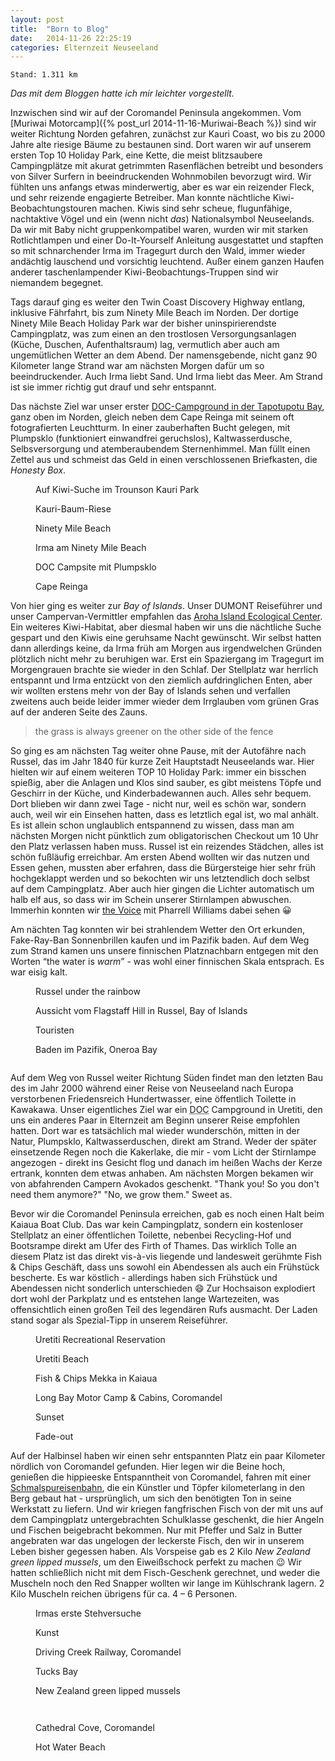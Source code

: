 ```yaml
---
layout: post
title:  "Born to Blog"
date:   2014-11-26 22:25:19
categories: Elternzeit Neuseeland
---
```

	Stand: 1.311 km

*Das mit dem Bloggen hatte ich mir leichter vorgestellt.*

Inzwischen sind wir auf der Coromandel Peninsula angekommen. Vom [Muriwai Motorcamp]({% post_url 2014-11-16-Muriwai-Beach %}) sind wir weiter Richtung Norden gefahren, zunächst zur Kauri Coast, wo bis zu 2000 Jahre alte riesige Bäume zu bestaunen sind. Dort waren wir auf unserem ersten Top 10 Holiday Park, eine Kette, die meist blitzsaubere Campingplätze mit akurat getrimmten Rasenflächen betreibt und besonders von Silver Surfern in beeindruckenden Wohnmobilen bevorzugt wird. Wir fühlten uns anfangs etwas minderwertig, aber es war ein reizender Fleck, und sehr reizende engagierte Betreiber. Man konnte nächtliche Kiwi-Beobachtungstouren machen. Kiwis sind sehr scheue, flugunfähige, nachtaktive Vögel und ein (wenn nicht *das*) Nationalsymbol Neuseelands. Da wir mit Baby nicht gruppenkompatibel waren, wurden wir mit starken Rotlichtlampen und einer Do-It-Yourself Anleitung ausgestattet und stapften so mit schnarchender Irma im Tragegurt durch den Wald, immer wieder andächtig lauschend und vorsichtig leuchtend. Außer einem ganzen Haufen anderer taschenlampender Kiwi-Beobachtungs-Truppen sind wir niemandem begegnet.

Tags darauf ging es weiter den Twin Coast Discovery Highway entlang, inklusive Fährfahrt, bis zum Ninety Mile Beach im Norden. Der dortige Ninety Mile Beach Holiday Park war der bisher uninspirierendste Campingplatz, was zum einen an den trostlosen Versorgungsanlagen (Küche, Duschen, Aufenthaltsraum) lag, vermutlich aber auch am ungemütlichen Wetter an dem Abend. Der namensgebende, nicht ganz 90 Kilometer lange Strand war am nächsten Morgen dafür um so beeindruckender. Auch Irma liebt Sand. Und Irma liebt das Meer. Am Strand ist sie immer richtig gut drauf und sehr entspannt.

Das nächste Ziel war unser erster [DOC-Campground in der Tapotupotu Bay][tapotupotu], ganz oben im Norden, gleich neben dem Cape Reinga mit seinem oft fotografierten Leuchtturm. In einer zauberhaften Bucht gelegen, mit Plumpsklo (funktioniert einwandfrei geruchslos), Kaltwasserdusche, Selbsversorgung und atemberaubendem Sternenhimmel. Man füllt einen Zettel aus und schmeist das Geld in einen verschlossenen Briefkasten, die *Honesty Box*.

<div class="carousel">
<figure>
	<picture>
		<source srcset="/assets/images/phone/DSC01954.JPG" media="(max-width:320px)">
		<source srcset="/assets/images/tablet/DSC01954.JPG" media="(max-width:800px)">
		<source srcset="/assets/images/desktop/DSC01954.JPG" media="(min-width:800px)">
		<img alt="">
	</picture>
	<figcaption>Auf Kiwi-Suche im Trounson Kauri Park</figcaption>
</figure>
<figure>
	<picture>
		<source srcset="/assets/images/phone/IMGP0513.JPG" media="(max-width:320px)">
		<source srcset="/assets/images/tablet/IMGP0513.JPG" media="(max-width:800px)">
		<source srcset="/assets/images/desktop/IMGP0513.JPG" media="(min-width:800px)">
		<img alt="">
	</picture>
	<figcaption>Kauri-Baum-Riese</figcaption>
</figure>
<figure>
	<picture>
		<source srcset="/assets/images/phone/IMGP0534.JPG" media="(max-width:320px)">
		<source srcset="/assets/images/tablet/IMGP0534.JPG" media="(max-width:800px)">
		<source srcset="/assets/images/desktop/IMGP0534.JPG" media="(min-width:800px)">
		<img alt="">
	</picture>
	<figcaption>Ninety Mile Beach</figcaption>
</figure>
<figure>
	<picture>
		<source srcset="/assets/images/phone/IMGP0542.JPG" media="(max-width:320px)">
		<source srcset="/assets/images/tablet/IMGP0542.JPG" media="(max-width:800px)">
		<source srcset="/assets/images/desktop/IMGP0542.JPG" media="(min-width:800px)">
		<img alt="">
	</picture>
	<figcaption>Irma am Ninety Mile Beach</figcaption>
</figure>
<figure>
	<picture>
		<source srcset="/assets/images/phone/DSC01997.JPG" media="(max-width:320px)">
		<source srcset="/assets/images/tablet/DSC01997.JPG" media="(max-width:800px)">
		<source srcset="/assets/images/desktop/DSC01997.JPG" media="(min-width:800px)">
		<img alt="">
	</picture>
	<figcaption>DOC Campsite mit Plumpsklo</figcaption>
</figure>
<figure>
	<picture>
		<source srcset="/assets/images/phone/IMGP0562.JPG" media="(max-width:320px)">
		<source srcset="/assets/images/tablet/IMGP0562.JPG" media="(max-width:800px)">
		<source srcset="/assets/images/desktop/IMGP0562.JPG" media="(min-width:800px)">
		<img alt="">
	</picture>
	<figcaption>Cape Reinga</figcaption>
</figure>
</div>

Von hier ging es weiter zur *Bay of Islands*. Unser DUMONT Reiseführer und unser Campervan-Vermittler empfahlen das [Aroha Island Ecological Center][arohaisland]. Ein weiteres Kiwi-Habitat, aber diesmal haben wir uns die nächtliche Suche gespart und den Kiwis eine geruhsame Nacht gewünscht. Wir selbst hatten dann allerdings keine, da Irma früh am Morgen aus irgendwelchen Gründen plötzlich nicht mehr zu beruhigen war. Erst ein Spaziergang im Tragegurt im Morgengrauen brachte sie wieder in den Schlaf. Der Stellplatz war herrlich entspannt und Irma entzückt von den ziemlich aufdringlichen Enten, aber wir wollten erstens mehr von der Bay of Islands sehen und verfallen zweitens auch beide leider immer wieder dem Irrglauben vom grünen Gras auf der anderen Seite des Zauns.

> the grass is always greener on the other side of the fence

So ging es am nächsten Tag weiter ohne Pause, mit der Autofähre nach Russel, das im Jahr 1840 für kurze Zeit Hauptstadt Neuseelands war. Hier hielten wir auf einem weiteren TOP 10 Holiday Park: immer ein bisschen spießig, aber die Anlagen und Klos sind sauber, es gibt meistens Töpfe und Geschirr in der Küche, und Kinderbadewannen auch. Alles sehr bequem. Dort blieben wir dann zwei Tage - nicht nur, weil es schön war, sondern auch, weil wir ein Einsehen hatten, dass es letztlich egal ist, wo mal anhält. Es ist allein schon unglaublich entspannend zu wissen, dass man am nächsten Morgen nicht pünktlich zum obligatorischen Checkout um 10 Uhr den Platz verlassen haben muss. Russel ist ein reizendes Städchen, alles ist schön fußläufig erreichbar. Am ersten Abend wollten wir das nutzen und Essen gehen, mussten aber erfahren, dass die Bürgersteige hier sehr früh hochgeklappt werden und so bekochten wir uns letztendlich doch selbst auf dem Campingplatz. Aber auch hier gingen die Lichter automatisch um halb elf aus, so dass wir im Schein unserer Stirnlampen abwuschen. Immerhin konnten wir [the Voice][thevoice] mit Pharrell Williams dabei sehen :grinning:

Am nächten Tag konnten wir bei strahlendem Wetter den Ort erkunden, Fake-Ray-Ban Sonnenbrillen kaufen und im Pazifik baden. Auf dem Weg zum Strand kamen uns unsere finnischen Platznachbarn entgegen mit den Worten “the water is *warm*” - was wohl einer finnischen Skala entsprach. Es war eisig kalt.

<div class="carousel">
<figure>
	<picture>
		<source srcset="/assets/images/phone/DSC02025.JPG" media="(max-width:320px)">
		<source srcset="/assets/images/tablet/DSC02025.JPG" media="(max-width:800px)">
		<source srcset="/assets/images/desktop/DSC02025.JPG" media="(min-width:800px)">
		<img alt="">
	</picture>
	<figcaption>Russel under the rainbow</figcaption>
</figure>
<figure>
	<picture>
		<source srcset="/assets/images/phone/IMGP0592.JPG" media="(max-width:320px)">
		<source srcset="/assets/images/tablet/IMGP0592.JPG" media="(max-width:800px)">
		<source srcset="/assets/images/desktop/IMGP0592.JPG" media="(min-width:800px)">
		<img alt="">
	</picture>
	<figcaption>Aussicht vom Flagstaff Hill in Russel, Bay of Islands</figcaption>
</figure>
<figure>
	<picture>
		<source srcset="/assets/images/phone/IMGP0591.JPG" media="(max-width:320px)">
		<source srcset="/assets/images/tablet/IMGP0591.JPG" media="(max-width:800px)">
		<source srcset="/assets/images/desktop/IMGP0591.JPG" media="(min-width:800px)">
		<img alt="">
	</picture>
	<figcaption>Touristen</figcaption>
</figure>
<figure>
	<picture>
		<source srcset="/assets/images/phone/DSC02032.JPG" media="(max-width:320px)">
		<source srcset="/assets/images/tablet/DSC02032.JPG" media="(max-width:800px)">
		<source srcset="/assets/images/desktop/DSC02032.JPG" media="(min-width:800px)">
		<img alt="">
	</picture>
	<figcaption>Baden im Pazifik, Oneroa Bay</figcaption>
</figure>
<figure>
	<picture>
		<source srcset="/assets/images/phone/DSC02035.JPG" media="(max-width:320px)">
		<source srcset="/assets/images/tablet/DSC02035.JPG" media="(max-width:800px)">
		<source srcset="/assets/images/desktop/DSC02035.JPG" media="(min-width:800px)">
		<img alt="">
	</picture>
</figure>
</div>

Auf dem Weg von Russel weiter Richtung Süden findet man den letzten Bau des im Jahr 2000 während einer Reise von Neuseeland nach Europa verstorbenen Friedensreich Hundertwasser, eine öffentlich Toilette in Kawakawa. Unser eigentliches Ziel war ein <abbr title="Department of Conservation">DOC</abbr> Campground in Uretiti, den uns ein anderes Paar in Elternzeit am Beginn unserer Reise empfohlen hatten. Dort war es tatsächlich mal wieder wunderschön, mitten in der Natur, Plumpsklo, Kaltwasserduschen, direkt am Strand. Weder der später einsetzende Regen noch die Kakerlake, die mir - vom Licht der Stirnlampe angezogen - direkt ins Gesicht flog und danach im heißen Wachs der Kerze ertrank, konnten dem etwas anhaben. Am nächsten Morgen bekamen wir von abfahrenden Campern Avokados geschenkt. "Thank you! So you don't need them anymore?" "No, we grow them." Sweet as.

Bevor wir die Coromandel Peninsula erreichen, gab es noch einen Halt beim Kaiaua Boat Club. Das war kein Campingplatz, sondern ein kostenloser Stellplatz an einer öffentlichen Toilette, nebenbei Recycling-Hof und Bootsrampe direkt am Ufer des Firth of Thames. Das wirklich Tolle an diesem Platz ist das direkt vis-à-vis liegende und landesweit gerühmte Fish & Chips Geschäft, dass uns sowohl ein Abendessen als auch ein Frühstück bescherte. Es war köstlich - allerdings haben sich Frühstück und Abendessen nicht sonderlich unterschieden :smile: Zur Hochsaison explodiert dort wohl der Parkplatz und es entstehen lange Wartezeiten, was offensichtlich einen großen Teil des legendären Rufs ausmacht. Der Laden stand sogar als Spezial-Tipp in unserem Reiseführer.

<div class="carousel">
<figure>
	<picture>
		<source srcset="/assets/images/phone/DSC02062.JPG" media="(max-width:320px)">
		<source srcset="/assets/images/tablet/DSC02062.JPG" media="(max-width:800px)">
		<source srcset="/assets/images/desktop/DSC02062.JPG" media="(min-width:800px)">
		<img alt="">
	</picture>
	<figcaption>Uretiti Recreational Reservation</figcaption>
</figure>
<figure>
	<picture>
		<source srcset="/assets/images/phone/DSC02064.JPG" media="(max-width:320px)">
		<source srcset="/assets/images/tablet/DSC02064.JPG" media="(max-width:800px)">
		<source srcset="/assets/images/desktop/DSC02064.JPG" media="(min-width:800px)">
		<img alt="">
	</picture>
	<figcaption>Uretiti Beach</figcaption>
</figure>
<figure>
	<picture>
		<source srcset="/assets/images/phone/IMGP0606.JPG" media="(max-width:320px)">
		<source srcset="/assets/images/tablet/IMGP0606.JPG" media="(max-width:800px)">
		<source srcset="/assets/images/desktop/IMGP0606.JPG" media="(min-width:800px)">
		<img alt="">
	</picture>
	<figcaption>Fish & Chips Mekka in Kaiaua</figcaption>
</figure>
<figure>
	<picture>
		<source srcset="/assets/images/phone/DSC02083.JPG" media="(max-width:320px)">
		<source srcset="/assets/images/tablet/DSC02083.JPG" media="(max-width:800px)">
		<source srcset="/assets/images/desktop/DSC02083.JPG" media="(min-width:800px)">
		<img alt="">
	</picture>
	<figcaption>Long Bay Motor Camp & Cabins, Coromandel</figcaption>
</figure>
<figure>
	<picture>
		<source srcset="/assets/images/phone/DSC02081.JPG" media="(max-width:320px)">
		<source srcset="/assets/images/tablet/DSC02081.JPG" media="(max-width:800px)">
		<source srcset="/assets/images/desktop/DSC02081.JPG" media="(min-width:800px)">
		<img alt="">
	</picture>
	<figcaption>Sunset</figcaption>
</figure>
<figure>
	<picture>
		<source srcset="/assets/images/phone/IMGP0610.JPG" media="(max-width:320px)">
		<source srcset="/assets/images/tablet/IMGP0610.JPG" media="(max-width:800px)">
		<source srcset="/assets/images/desktop/IMGP0610.JPG" media="(min-width:800px)">
		<img alt="">
	</picture>
	<figcaption>Fade-out</figcaption>
</figure>
</div>

Auf der Halbinsel haben wir einen sehr entspannten Platz ein paar Kilometer nördlich von Coromandel gefunden. Hier legen wir die Beine hoch, genießen die hippieeske Entspanntheit von Coromandel, fahren mit einer [Schmalspureisenbahn][dcr], die ein Künstler und Töpfer kilometerlang in den Berg gebaut hat - ursprünglich, um sich den benötigten Ton in seine Werkstatt zu liefern. Und wir kriegen fangfrischen Fisch von der mit uns auf dem Campingplatz untergebrachten Schulklasse geschenkt, die hier Angeln und Fischen beigebracht bekommen. Nur mit Pfeffer und Salz in Butter angebraten war das ungelogen der leckerste Fisch, den wir in unserem Leben bisher gegessen haben. Als Vorspeise gab es 2 Kilo *New Zealand green lipped mussels*, um den Eiweißschock perfekt zu machen :wink: Wir hatten schließlich nicht mit dem Fisch-Geschenk gerechnet, und weder die Muscheln noch den Red Snapper wollten wir lange im Kühlschrank lagern. 2 Kilo Muscheln reichen übrigens für ca. 4 – 6 Personen.

<div class="carousel">
<figure>
	<picture>
		<source srcset="/assets/images/phone/DSC02091.JPG" media="(max-width:320px)">
		<source srcset="/assets/images/tablet/DSC02091.JPG" media="(max-width:800px)">
		<source srcset="/assets/images/desktop/DSC02091.JPG" media="(min-width:800px)">
		<img alt="">
	</picture>
	<figcaption>Irmas erste Stehversuche</figcaption>
</figure>
<figure>
	<picture>
		<source srcset="/assets/images/phone/IMGP0613.JPG" media="(max-width:320px)">
		<source srcset="/assets/images/tablet/IMGP0613.JPG" media="(max-width:800px)">
		<source srcset="/assets/images/desktop/IMGP0613.JPG" media="(min-width:800px)">
		<img alt="">
	</picture>
	<figcaption>Kunst</figcaption>
</figure>
<figure>
	<picture>
		<source srcset="/assets/images/phone/IMGP0624.JPG" media="(max-width:320px)">
		<source srcset="/assets/images/tablet/IMGP0624.JPG" media="(max-width:800px)">
		<source srcset="/assets/images/desktop/IMGP0624.JPG" media="(min-width:800px)">
		<img alt="">
	</picture>
	<figcaption>Driving Creek Railway, Coromandel</figcaption>
</figure>
<figure>
	<picture>
		<source srcset="/assets/images/phone/DSC02101.JPG" media="(max-width:320px)">
		<source srcset="/assets/images/tablet/DSC02101.JPG" media="(max-width:800px)">
		<source srcset="/assets/images/desktop/DSC02101.JPG" media="(min-width:800px)">
		<img alt="">
	</picture>
	<figcaption>Tucks Bay</figcaption>
</figure>
<figure>
	<picture>
		<source srcset="/assets/images/phone/IMG_0659.JPG" media="(max-width:320px)">
		<source srcset="/assets/images/tablet/IMG_0659.JPG" media="(max-width:800px)">
		<source srcset="/assets/images/desktop/IMG_0659.JPG" media="(min-width:800px)">
		<img alt="">
	</picture>
	<figcaption>New Zealand green lipped mussels</figcaption>
</figure>
<figure>
	<picture>
		<source srcset="/assets/images/phone/IMGP0641.JPG" media="(max-width:320px)">
		<source srcset="/assets/images/tablet/IMGP0641.JPG" media="(max-width:800px)">
		<source srcset="/assets/images/desktop/IMGP0641.JPG" media="(min-width:800px)">
		<img alt="">
	</picture>
</figure>
<figure>
	<picture>
		<source srcset="/assets/images/phone/IMGP0649.JPG" media="(max-width:320px)">
		<source srcset="/assets/images/tablet/IMGP0649.JPG" media="(max-width:800px)">
		<source srcset="/assets/images/desktop/IMGP0649.JPG" media="(min-width:800px)">
		<img alt="">
	</picture>
</figure>
<figure>
	<picture>
		<source srcset="/assets/images/phone/IMGP0661.JPG" media="(max-width:320px)">
		<source srcset="/assets/images/tablet/IMGP0661.JPG" media="(max-width:800px)">
		<source srcset="/assets/images/desktop/IMGP0661.JPG" media="(min-width:800px)">
		<img alt="">
	</picture>
	<figcaption>Cathedral Cove, Coromandel</figcaption>
</figure>
<figure>
	<picture>
		<source srcset="/assets/images/phone/DSC02119.JPG" media="(max-width:320px)">
		<source srcset="/assets/images/tablet/DSC02119.JPG" media="(max-width:800px)">
		<source srcset="/assets/images/desktop/DSC02119.JPG" media="(min-width:800px)">
		<img alt="">
	</picture>
	<figcaption>Hot Water Beach</figcaption>
</figure>
</div>

[tapotupotu]: http://www.doc.govt.nz/parks-and-recreation/places-to-stay/conservation-campsites-by-region/northland/kaitaia-area/tapotupotu/
[arohaisland]: http://www.arohaisland.co.nz/
[thevoice]: http://www.nbc.com/the-voice
[dcr]: http://www.drivingcreekrailway.co.nz/
